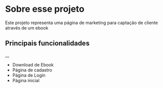 # Sobre esse projeto
Este projeto representa uma página de marketing para captação de cliente através de um ebook

## Principais funcionalidades
__ 

- Download de Ebook
- Página de cadastro
- Página de Login
- Página inicial
